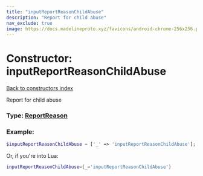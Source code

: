 ```yaml
---
title: "inputReportReasonChildAbuse"
description: "Report for child abuse"
nav_exclude: true
image: https://docs.madelineproto.xyz/favicons/android-chrome-256x256.png
---
```

# Constructor: inputReportReasonChildAbuse  
[Back to constructors index](index.md)



Report for child abuse




### Type: [ReportReason](../types/ReportReason.md)


### Example:

```php
$inputReportReasonChildAbuse = ['_' => 'inputReportReasonChildAbuse'];
```  


Or, if you're into Lua:

```lua
inputReportReasonChildAbuse={_='inputReportReasonChildAbuse'}

```


